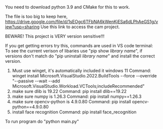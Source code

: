 You need to download python 3.9 and CMake for this to work.

The file is too big to keep here, https://drive.google.com/file/d/1sEOgc6TFbNA6kWenKjESa6dLPhAeGS1g/view?usp=sharing 
Use this link to access the cam project.

BEWARE! This project is VERY version sensitive!!!

If you get getting errors try this, commands are used in VS code terminal:
To see the current verison of libaries use "pip show *library name*", if
versions don't match do "pip uninstall *library name*" and install the correct version.

1) Must use winget, it's automatically included it windows 11
Command: winget install Microsoft.VisualStudio.2022.BuildTools --force --override "--passive --wait --add Microsoft.VisualStudio.Workload.VCTools;includeRecommended"
2) make sure dlib is 19.22
Command: pip install dlib==19.22
3) make sure numpy is 1.26.3
Command: pip install numpy==1.26.3
4) make sure opencv-python is 4.9.0.80
Command: pip install opencv-python==4.9.0.80
5) install face recognition
Command: pip install face_recognition

To run program do "python main.py"
